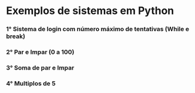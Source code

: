 # Exemplos de sistemas em Python
### 1° Sistema de login com número máximo de tentativas (While e break)
### 2° Par e Impar (0 a 100)
### 3° Soma de par e Impar
### 4° Multiplos de 5
